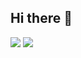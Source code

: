 ## Hi there 👋


![](https://raw.githubusercontent.com/kevinouio/github-stats/master/generated/overview.svg#gh-dark-mode-only)
![](https://raw.githubusercontent.com/kevinouio/github-stats/master/generated/languages.svg#gh-dark-mode-only)

<!--
**Kevinouio/kevinouio** is a ✨ _special_ ✨ repository because its `README.md` (this file) appears on your GitHub profile.

Here are some ideas to get you started:

- 🔭 I’m currently working on ...
- 🌱 I’m currently learning ...
- 👯 I’m looking to collaborate on ...
- 🤔 I’m looking for help with ...
- 💬 Ask me about ...
- 📫 How to reach me: ...
- 😄 Pronouns: ...
- ⚡ Fun fact: ...
-->
